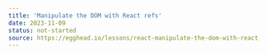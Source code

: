 ```yaml
---
title: 'Manipulate the DOM with React refs'
date: 2023-11-09
status: not-started
source: https://egghead.io/lessons/react-manipulate-the-dom-with-react-refs-9f338f90
---
```

